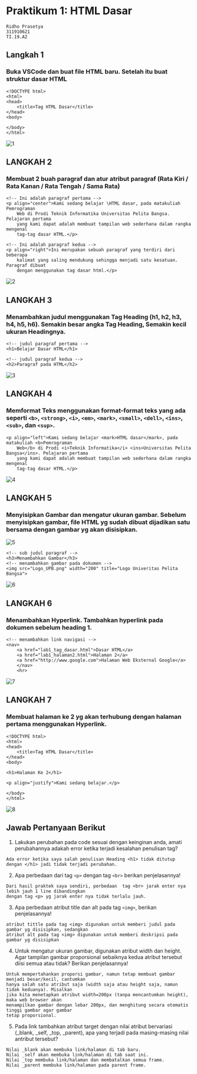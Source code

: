 # Praktikum 1: HTML Dasar
~~~
Ridho Prasetya
311910621
TI.19.A2
~~~
## Langkah 1
### Buka VSCode dan buat file HTML baru. Setelah itu buat struktur dasar HTML
~~~
<!DOCTYPE html>
<html>
<head>
    <title>Tag HTML Dasar</title>
</head>
<body>

</body>
</html>
~~~
![1](https://user-images.githubusercontent.com/56241745/112866464-0671da00-90e4-11eb-97ed-f8a122a35814.png)
## LANGKAH 2
### Membuat 2 buah paragraf dan atur atribut paragraf (Rata Kiri / Rata Kanan / Rata Tengah / Sama Rata)
~~~
<!-- Ini adalah paragraf pertama -->
<p align="center">Kami sedang belajar \HTML dasar, pada matakuliah Pemrograman
    Web di Prodi Teknik Informatika Universitas Pelita Bangsa. Pelajaran pertama
    yang kami dapat adalah membuat tampilan web sederhana dalam rangka mengenal
    tag-tag dasar HTML.</p>

<!-- Ini adalah paragraf kedua -->
<p align="right">Ini merupakan sebuah paragraf yang terdiri dari beberapa
    kalimat yang saling mendukung sehingga menjadi satu kesatuan. Paragraf dibuat
    dengan menggunakan tag dasar html.</p>
~~~
![2](https://user-images.githubusercontent.com/56241745/112866958-91eb6b00-90e4-11eb-9f0e-4441cbaf01b3.png)
## LANGKAH 3
### Menambahkan judul menggunakan Tag Heading (h1, h2, h3, h4, h5, h6). Semakin besar angka Tag Heading, Semakin kecil ukuran Headingnya.
~~~
<!-- judul paragraf pertama -->
<h1>Belajar Dasar HTML</h1>

<!-- judul paragraf kedua -->
<h2>Paragraf pada HTML</h2>
~~~
![3](https://user-images.githubusercontent.com/56241745/112868030-cc093c80-90e5-11eb-9cf5-8aefa532d495.png)
## LANGKAH 4
### Memformat Teks menggunakan format-format teks yang ada seperti `<b>`, `<strong>`, `<i>`, `<em>`, `<mark>`, `<small>`, `<dell>`, `<ins>`, `<sub>`, dan `<sup>`.
~~~
<p align="left">Kami sedang belajar <mark>HTML dasar</mark>, pada matakuliah <b>Pemrograman
    Web</b> di Prodi <i>Teknik Informatika</i> <ins>Universitas Pelita Bangsa</ins>. Pelajaran pertama
    yang kami dapat adalah membuat tampilan web sederhana dalam rangka mengenal
    tag-tag dasar HTML.</p>
~~~
![4](https://user-images.githubusercontent.com/56241745/112868065-d592a480-90e5-11eb-8ba9-d485c29d36f0.png)
## LANGKAH 5
### Menyisipkan Gambar dan mengatur ukuran gambar. Sebelum menyisipkan gambar, file HTML yg sudah dibuat dijadikan satu bersama dengan gambar yg akan disisipkan.
![5](https://user-images.githubusercontent.com/56241745/112868085-dcb9b280-90e5-11eb-8a38-479ed07c42fd.png)
~~~
<!-- sub judul paragraf -->
<h3>Menambahkan Gambar</h3>
<!-- menambahkan gambar pada dokumen -->
<img src="Logo_UPB.png" width="200" title="Logo Univeritas Pelita Bangsa">
~~~
![6](https://user-images.githubusercontent.com/56241745/112868123-e4795700-90e5-11eb-8ab6-3c52a1388b2c.png)
## LANGKAH 6
### Menambahkan Hyperlink. Tambahkan hyperlink pada dokumen sebelum heading 1.
~~~
<!-- menambahkan link navigasi -->
<nav>
    <a href="lab1_tag_dasar.html">Dasar HTML</a>
    <a href="lab1_halaman2.html">Halaman 2</a>
    <a href="http://www.google.com">Halaman Web Eksternal Google</a>
    </nav>
    <hr>
~~~
![7](https://user-images.githubusercontent.com/56241745/112868160-f0651900-90e5-11eb-8b75-44d0767bfd1c.png)
## LANGKAH 7
### Membuat halaman ke 2 yg akan terhubung dengan halaman pertama menggunakan Hyperlink.
~~~
<!DOCTYPE html>
<html>
<head>
    <title>Tag HTML Dasar</title>
</head>
<body>

<h1>Halaman Ke 2</h1>

<p align="justify">Kami sedang belajar.</p>

</body>
</html>
~~~
![8](https://user-images.githubusercontent.com/56241745/112868212-feb33500-90e5-11eb-9602-99fbd75328f6.png)
## Jawab Pertanyaan Berikut
1. Lakukan perubahan pada code sesuai dengan keinginan anda, amati perubahannya adakah error ketika terjadi kesalahan penulisan tag?
~~~
Ada error ketika saya salah penulisan Heading <h1> tidak ditutup dengan </h1> jadi tidak terjadi perubahan.
~~~
2. Apa perbedaan dari tag `<p>` dengan tag `<br>` berikan penjelasannya!
~~~
Dari hasil praktek saya sendiri, perbedaan  tag <br> jarak enter nya lebih jauh 1 line dibandingkan
dengan tag <p> yg jarak enter nya tidak terlalu jauh.
~~~
3. Apa perbedaan atribut title dan alt pada tag `<img>`, berikan penjelasannya!
~~~
atribut tittle pada tag <img> digunakan untuk memberi judul pada gambar yg disisipkan, sedangkan
atribut alt pada tag <img> digunakan untuk memberi deskripsi pada gambar yg disisipkan
~~~
4. Untuk mengatur ukuran gambar, digunakan atribut width dan height. Agar tampilan gambar proporsional sebaiknya kedua atribut tersebut diisi semua atau tidak? Berikan penjelasannya!
~~~
Untuk mempertahankan proporsi gambar, namun tetap membuat gambar menjadi besar/kecil, cantumkan
hanya salah satu atribut saja (width saja atau height saja, namun tidak keduanya). Misalkan
jika kita menetapkan atribut width=200px (tanpa mencantumkan height), maka web browser akan
menampilkan gambar dengan lebar 200px, dan menghitung secara otomatis tinggi gambar agar gambar
tetap proporsional.
~~~
5. Pada link tambahkan atribut target dengan nilai atribut bervariasi (_blank, _self, _top, _parent), apa yang terjadi pada masing-masing nilai antribut tersebut?
~~~
Nilai _blank akan membuka link/halaman di tab baru.
Nilai _self akan membuka link/halaman di tab saat ini.
Nilai _top membuka link/halaman dan membatalkan semua frame.
Nilai _parent membuka link/halaman pada parent frame.
~~~
